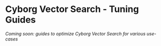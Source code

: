 # Cyborg Vector Search - Tuning Guides

_Coming soon: guides to optimize Cyborg Vector Search for various use-cases_